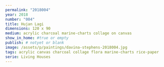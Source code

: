 ```yaml
---
permalink: "2018004"
year: 2018
number: "004"
title: Hujan Lagi
dimensions: 120 x 90
medium: acrylic charcoal marine-charts collage on canvas
show_in_home: #true or empty
publish: # notyet or blank
image: /assets/p/paintings/davina-stephens-2018004.jpg
tags: acrylic canvas charcoal collage flora marine-charts rice-paper
serie: Living Houses
---
```

